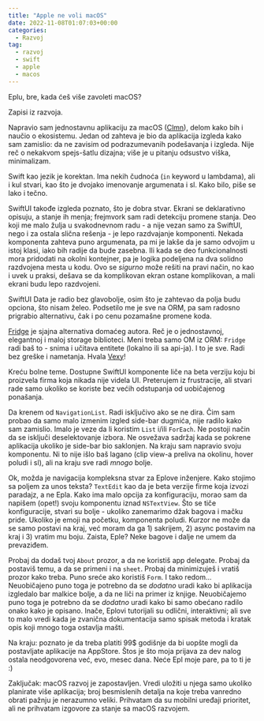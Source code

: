 ```yaml
---
title: "Apple ne voli macOS"
date: 2022-11-08T01:07:03+00:00
categories:
  - Razvoj
tag:
  - razvoj
  - swift
  - apple
  - macos
---
```


Eplu, bre, kada ćeš više zavoleti macOS?

Zapisi iz razvoja.

<!--more-->

Napravio sam jednostavnu aplikaciju za macOS ([Clmn](https://clmnapp.com)), delom kako bih i naučio o ekosistemu. Jedan od zahteva je bio da aplikacija izgleda kako sam zamislio: da ne zavisim od podrazumevanih podešavanja i izgleda. Nije reč o nekakvom spejs-šatlu dizajna; više je u pitanju odsustvo viška, minimalizam.

Swift kao jezik je korektan. Ima nekih čudnoća (`in` keyword u lambdama), ali i kul stvari, kao što je dvojako imenovanje argumenata i sl. Kako bilo, piše se lako i tečno.

SwiftUI takođe izgleda poznato, što je dobra stvar. Ekrani se deklarativno opisuju, a stanje ih menja; frejmvork sam radi detekciju promene stanja. Deo koji me malo žulja u svakodnevnom radu - a nije vezan samo za SwiftUI, nego i za ostala slična rešenja - je lepo razdvajanje komponenti. Nekada komponenta zahteva puno argumenata, pa mi je lakše da je samo odvojim u istoj klasi, iako bih radije da bude zasebna. Ili kada se deo funkcionalnosti mora pridodati na okolni kontejner, pa je logika podeljena na dva solidno razdvojena mesta u kodu. Ovo se _sigurno_ može rešiti na pravi način, no kao i uvek u praksi, dešava se da komplikovan ekran ostane komplikovan, a mali ekrani budu lepo razdvojeni.

SwiftUI Data je radio bez glavobolje, osim što je zahtevao da polja budu opciona, što nisam želeo. Podsetilo me je sve na ORM, pa sam radosno prigrabio alternativu, čak i po cenu pozamašne promene koda.

[Fridge](https://github.com/vexy/Fridge) je sjajna alternativa domaćeg autora. Reč je o jednostavnoj, elegantnoj i maloj storage biblioteci. Meni treba samo OM iz ORM: `Fridge` radi baš to - snima i učitava entitete (lokalno ili sa api-ja). I to je sve. Radi bez greške i nametanja. Hvala [Vexy](https://www.linkedin.com/in/veljkotekelerovic/)!

Kreću bolne teme. Dostupne SwiftUI komponente liče na beta verziju koju bi proizvela firma koja nikada nije videla UI. Preterujem iz frustracije, ali stvari rade samo ukoliko se koriste bez većih odstupanja od uobičajenog ponašanja.

Da krenem od `NavigationList`. Radi isključivo ako se ne dira. Čim sam probao da samo malo izmenim izgled side-bar dugmića, nije radilo kako sam zamislio. Imalo je veze da li koristim `List` i/ili `ForEach`. Ne postoji način da se isključi deselektovanje izbora. Ne osvežava sadržaj kada se pokrene aplikacija ukoliko je side-bar bio saklonjen. Na kraju sam napravio svoju komponentu. Ni to nije išlo baš lagano (clip view-a preliva na okolinu, hover poludi i sl), ali na kraju sve radi _mnogo_ bolje.

Ok, možda je navigacija kompleksna stvar za Eplove inženjere. Kako stojimo sa poljem za unos teksta? `TextEdit` kao da je beta verzije firme koja izvozi paradajz, a ne Epla. Kako ima malo opcija za konfiguraciju, morao sam da napišem (opet!) svoju komponentu iznad `NSTextView`. Što se tiče konfiguracije, stvari su bolje - ukoliko zanemarimo džak bagova i mačku pride. Ukoliko je emoji na početku, komponenta poludi. Kurzor ne može da se samo postavi na kraj, već moram da ga 1) sakrijem, 2) async postavim na kraj i 3) vratim mu boju. Zaista, Eple? Neke bagove i dalje ne umem da prevaziđem.

Probaj da dodaš tvoj `About` prozor, a da ne koristiš app delegate. Probaj da postaviš temu, a da se primeni i na `sheet`. Probaj da minimizuješ i vratiš prozor kako treba. Puno sreće ako koristiš `Form`. I tako redom... Neuobičajeno puno toga je potrebno da se _dodatno_ uradi kako bi aplikacija izgledalo bar malkice bolje, a da ne liči na primer iz knjige. Neuobičajemo puno toga je potrebno da se _dodatno_ uradi kako bi samo obećano radilo onako kako je opisano. Inače, Eplovi tutorijali su odlični, interaktivni; ali sve to malo vredi kada je zvanična dokumentacija samo spisak metoda i kratak opis koji mnogo toga ostavlja mašti.

Na kraju: poznato je da treba platiti 99$ godišnje da bi uopšte mogli da postavljate aplikacije na AppStore. Štos je što moja prijava za dev nalog ostala neodgovorena već, evo, mesec dana. Neće Epl moje pare, pa to ti je :)

Zaključak: macOS razvoj je zapostavljen. Vredi uložiti u njega samo ukoliko planirate više aplikacija; broj besmislenih detalja na koje treba vanredno obrati pažnju je nerazumno veliki. Prihvatam da su mobilni uređaji prioritet, ali ne prihvatam izgovore za stanje sa macOS razvojem.